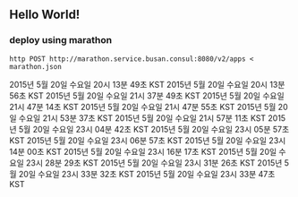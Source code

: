 ## Hello World!

### deploy using marathon

```
http POST http://marathon.service.busan.consul:8080/v2/apps < marathon.json
```
2015년 5월 20일 수요일 20시 13분 49초 KST
2015년 5월 20일 수요일 20시 13분 56초 KST
2015년 5월 20일 수요일 21시 37분 49초 KST
2015년 5월 20일 수요일 21시 47분 14초 KST
2015년 5월 20일 수요일 21시 47분 55초 KST
2015년 5월 20일 수요일 21시 53분 37초 KST
2015년 5월 20일 수요일 21시 57분 11초 KST
2015년 5월 20일 수요일 23시 04분 42초 KST
2015년 5월 20일 수요일 23시 05분 57초 KST
2015년 5월 20일 수요일 23시 06분 57초 KST
2015년 5월 20일 수요일 23시 14분 00초 KST
2015년 5월 20일 수요일 23시 16분 17초 KST
2015년 5월 20일 수요일 23시 28분 29초 KST
2015년 5월 20일 수요일 23시 31분 26초 KST
2015년 5월 20일 수요일 23시 33분 32초 KST
2015년 5월 20일 수요일 23시 33분 47초 KST
